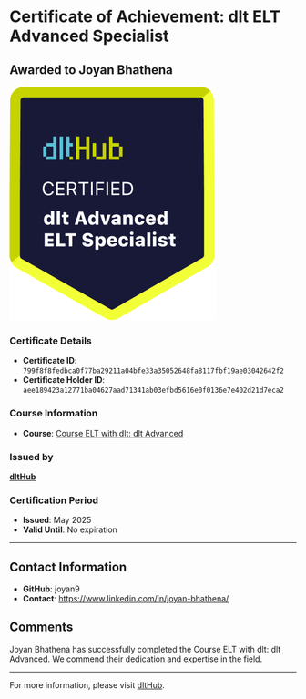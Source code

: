 
# Certificate of Achievement: dlt ELT Advanced Specialist

## Awarded to **Joyan Bhathena**

![Course Image](../badges/advanced_etl_specialist.png)

### Certificate Details
- **Certificate ID**: `799f8f8fedbca0f77ba29211a04bfe33a35052648fa8117fbf19ae03042642f2`
- **Certificate Holder ID**: `aee189423a12771ba04627aad71341ab03efbd5616e0f0136e7e402d21d7eca2`

### Course Information
- **Course**: [Course ELT with dlt: dlt Advanced](https://github.com/dlt-hub/dlthub-education/tree/main/courses/dlt_advanced_2025)

### Issued by
[**dltHub**](https://dlthub.com/) 

### Certification Period
- **Issued**: May 2025
- **Valid Until**: No expiration

---

## Contact Information
- **GitHub**: joyan9
- **Contact**: https://www.linkedin.com/in/joyan-bhathena/

## Comments
Joyan Bhathena has successfully completed the Course ELT with dlt: dlt Advanced. We commend their dedication and expertise in the field.

---

For more information, please visit [dltHub](https://dlthub.com/).
    